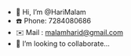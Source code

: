 - 👋 Hi, I’m @HariMalam
- ☎️ Phone: 7284080686
- ✉️ Mail : malamharid@gmail.com
- 💞️ I’m looking to collaborate...
